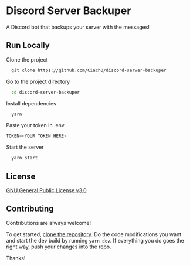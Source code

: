 
# Discord Server Backuper

A Discord bot that backups your server with the messages!


## <a name="run"> Run Locally

Clone the project

```bash
  git clone https://github.com/Ciach0/discord-server-backuper
```

Go to the project directory

```bash
  cd discord-server-backuper
```

Install dependencies

```bash
  yarn
```

Paste your token in .env
```py
TOKEN=<YOUR TOKEN HERE>
```

Start the server

```bash
  yarn start
```


## License

[GNU General Public License v3.0](https://choosealicense.com/licenses/gpl-3.0/)


## Contributing

Contributions are always welcome!

To get started, [clone the repository](#run). Do the code modifications you want and start the dev build by running `yarn dev`. If everything you do goes the right way, push your changes into the repo.

Thanks!
